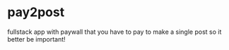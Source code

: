 # pay2post
fullstack app with paywall that you have to pay to make a single post so it better be important!
